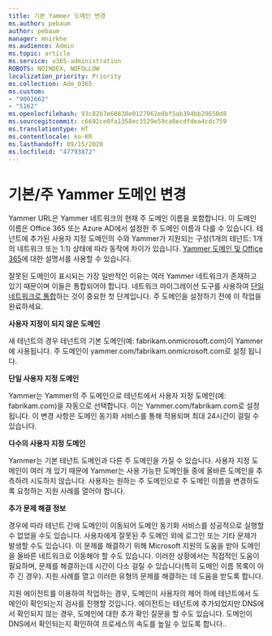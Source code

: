 ```yaml
---
title: 기본 Yammer 도메인 변경
ms.author: pebaum
author: pebaum
manager: mnirkhe
ms.audience: Admin
ms.topic: article
ms.service: o365-administration
ROBOTS: NOINDEX, NOFOLLOW
localization_priority: Priority
ms.collection: Adm_O365
ms.custom:
- "9002662"
- "5162"
ms.openlocfilehash: 93c82b7e60838e0127062e8bf5ab394bb29650d8
ms.sourcegitcommit: c6692ce0fa1358ec3529e59ca0ecdfdea4cdc759
ms.translationtype: HT
ms.contentlocale: ko-KR
ms.lasthandoff: 09/15/2020
ms.locfileid: "47793872"
---
```

# <a name="changing-the-defaultprimary-yammer-domain"></a>기본/주 Yammer 도메인 변경

Yammer URL은 Yammer 네트워크의 현재 주 도메인 이름을 포함합니다. 이 도메인 이름은 Office 365 또는 Azure AD에서 설정한 주 도메인 이름과 다를 수 있습니다. 테넌트에 추가된 사용자 지정 도메인의 수와 Yammer가 지원되는 구성(1개의 테넌트: 1개의 네트워크 또는 1:1) 상태에 따라 동작에 차이가 있습니다. [Yammer 도메인 및 Office 365](https://docs.microsoft.com/yammer/configure-your-yammer-network/manage-yammer-domains)에 대한 설명서를 사용할 수 있습니다.

잘못된 도메인이 표시되는 가장 일반적인 이유는 여러 Yammer 네트워크가 존재하고 있기 때문이며 이들은 통합되어야 합니다. 네트워크 마이그레이션 도구를 사용하여 [단일 네트워크로 통합](https://docs.microsoft.com/yammer/configure-your-yammer-network/consolidate-multiple-yammer-networks)하는 것이 중요한 첫 단계입니다. 주 도메인을 설정하기 전에 이 작업을 완료하세요.

**사용자 지정이 되지 않은 도메인**

새 테넌트의 경우 테넌트의 기본 도메인(예: fabrikam.onmicrosoft.com)이 Yammer에 사용됩니다. 주 도메인이 yammer.com/fabrikam.onmicrosoft.com로 설정 됩니다.

**단일 사용자 지정 도메인**

Yammer는 Yammer의 주 도메인으로 테넌트에서 사용자 지정 도메인(예: fabrikam.com)을 자동으로 선택합니다. 이는 Yammer.com/fabrikam.com로 설정됩니다. 이 변경 사항은 도메인 동기화 서비스를 통해 적용되며 최대 24시간이 걸릴 수 있습니다.

**다수의 사용자 지정 도메인**

Yammer는 기본 테넌트 도메인과 다른 주 도메인을 가질 수 있습니다. 사용자 지정 도메인이 여러 개 있기 때문에 Yammer는 사용 가능한 도메인들 중에 올바른 도메인을 추측하려 시도하지 않습니다. 사용자는 원하는 주 도메인으로 주 도메인 이름을 변경하도록 요청하는 지원 사례를 열어야 합니다.

**추가 문제 해결 정보**

경우에 따라 테넌트 간에 도메인이 이동되어 도메인 동기화 서비스를 성공적으로 실행할 수 없었을 수도 있습니다. 사용자에게 잘못된 주 도메인 외에 로그인 또는 기타 문제가 발생할 수도 있습니다. 이 문제를 해결하기 위해 Microsoft 지원의 도움을 받아 도메인을 올바른 네트워크로 이동해야 할 수도 있습니다. 이러한 상황에서는 직접적인 도움이 필요하며, 문제를 해결하는데 시간이 다소 걸릴 수 있습니다(특히 도메인 이름 목록이 아주 긴 경우). 지원 사례를 열고 이러한 유형의 문제를 해결하는 데 도움을 받도록 합니다.

지원 에이전트를 이용하여 작업하는 경우, 도메인이 사용자의 제어 하에 테넌트에서 도메인이 확인되는지 검사를 진행할 것입니다. 에이전트는 테넌트에 추가되었지만 DNS에서 확인되지 않는 경우, 도메인에 대한 추가 확인 질문을 할 수도 있습니다. 도메인이 DNS에서 확인되는지 확인하여 프로세스의 속도를 높일 수 있도록 합니다..
